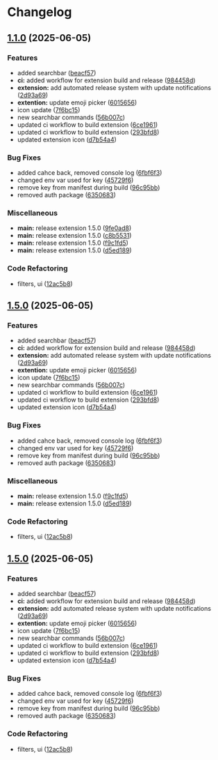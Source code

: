 # Changelog

## [1.1.0](https://github.com/bentbrain/maps-t3-turbo/compare/extension-v1.0.0...extension-v1.1.0) (2025-06-05)


### Features

* added searchbar ([beacf57](https://github.com/bentbrain/maps-t3-turbo/commit/beacf571c16660cc955224076edcefc56a07c683))
* **ci:** added workflow for extension build and release ([984458d](https://github.com/bentbrain/maps-t3-turbo/commit/984458dec133b1d45d996818514d7823f858e245))
* **extension:** add automated release system with update notifications ([2d93a69](https://github.com/bentbrain/maps-t3-turbo/commit/2d93a69b15fae1bc865ed50e2b61cc3ca6a7ed84))
* **extention:** update emoji picker ([6015656](https://github.com/bentbrain/maps-t3-turbo/commit/6015656efc084f621692dd75a127eb29c58c75af))
* icon update ([7f6bc15](https://github.com/bentbrain/maps-t3-turbo/commit/7f6bc15fcbc1b5b658db93d6133cae97ba9e98a8))
* new searchbar commands ([56b007c](https://github.com/bentbrain/maps-t3-turbo/commit/56b007cf2ef9370c50239e5f55410852b6601793))
* updated ci workflow to build extension ([6ce1961](https://github.com/bentbrain/maps-t3-turbo/commit/6ce19616e3fea846ba1bbfd0ae1cc412aba43999))
* updated ci workflow to build extension ([293bfd8](https://github.com/bentbrain/maps-t3-turbo/commit/293bfd8d2c1b856c2b0f6abd0d4faab4406a0f8b))
* updated extension icon ([d7b54a4](https://github.com/bentbrain/maps-t3-turbo/commit/d7b54a412bf38ea7d43dd9cc8505a1523c234751))


### Bug Fixes

* added cahce back, removed console log ([6fbf6f3](https://github.com/bentbrain/maps-t3-turbo/commit/6fbf6f3625a42a95bb71672ed2afbeb09788550d))
* changed env var used for key ([45729f6](https://github.com/bentbrain/maps-t3-turbo/commit/45729f6f7fa9ecf8398a4daf1738d28531d42790))
* remove key from manifest during build ([96c95bb](https://github.com/bentbrain/maps-t3-turbo/commit/96c95bbbb66793025a81b783e2acd7bf35e48028))
* removed auth package ([6350683](https://github.com/bentbrain/maps-t3-turbo/commit/635068357d079d3914f9bd6f85d576249f84f4ae))


### Miscellaneous

* **main:** release extension 1.5.0 ([9fe0ad8](https://github.com/bentbrain/maps-t3-turbo/commit/9fe0ad88c1bb531a2d475c7f6def7e1362e06740))
* **main:** release extension 1.5.0 ([c8b5531](https://github.com/bentbrain/maps-t3-turbo/commit/c8b5531963a73eef91d5b1df5092e8f1a7bde74e))
* **main:** release extension 1.5.0 ([f9c1fd5](https://github.com/bentbrain/maps-t3-turbo/commit/f9c1fd56626f84915e7aed6c30ccc009164d3f00))
* **main:** release extension 1.5.0 ([d5ed189](https://github.com/bentbrain/maps-t3-turbo/commit/d5ed18932b7218efd1dc10d2053621cd99046803))


### Code Refactoring

* filters, ui ([12ac5b8](https://github.com/bentbrain/maps-t3-turbo/commit/12ac5b8e05da72fb3a182f9814b0f36bf0d484fb))

## [1.5.0](https://github.com/bentbrain/maps-t3-turbo/compare/extension-v1.4.0...extension-v1.5.0) (2025-06-05)


### Features

* added searchbar ([beacf57](https://github.com/bentbrain/maps-t3-turbo/commit/beacf571c16660cc955224076edcefc56a07c683))
* **ci:** added workflow for extension build and release ([984458d](https://github.com/bentbrain/maps-t3-turbo/commit/984458dec133b1d45d996818514d7823f858e245))
* **extension:** add automated release system with update notifications ([2d93a69](https://github.com/bentbrain/maps-t3-turbo/commit/2d93a69b15fae1bc865ed50e2b61cc3ca6a7ed84))
* **extention:** update emoji picker ([6015656](https://github.com/bentbrain/maps-t3-turbo/commit/6015656efc084f621692dd75a127eb29c58c75af))
* icon update ([7f6bc15](https://github.com/bentbrain/maps-t3-turbo/commit/7f6bc15fcbc1b5b658db93d6133cae97ba9e98a8))
* new searchbar commands ([56b007c](https://github.com/bentbrain/maps-t3-turbo/commit/56b007cf2ef9370c50239e5f55410852b6601793))
* updated ci workflow to build extension ([6ce1961](https://github.com/bentbrain/maps-t3-turbo/commit/6ce19616e3fea846ba1bbfd0ae1cc412aba43999))
* updated ci workflow to build extension ([293bfd8](https://github.com/bentbrain/maps-t3-turbo/commit/293bfd8d2c1b856c2b0f6abd0d4faab4406a0f8b))
* updated extension icon ([d7b54a4](https://github.com/bentbrain/maps-t3-turbo/commit/d7b54a412bf38ea7d43dd9cc8505a1523c234751))


### Bug Fixes

* added cahce back, removed console log ([6fbf6f3](https://github.com/bentbrain/maps-t3-turbo/commit/6fbf6f3625a42a95bb71672ed2afbeb09788550d))
* changed env var used for key ([45729f6](https://github.com/bentbrain/maps-t3-turbo/commit/45729f6f7fa9ecf8398a4daf1738d28531d42790))
* remove key from manifest during build ([96c95bb](https://github.com/bentbrain/maps-t3-turbo/commit/96c95bbbb66793025a81b783e2acd7bf35e48028))
* removed auth package ([6350683](https://github.com/bentbrain/maps-t3-turbo/commit/635068357d079d3914f9bd6f85d576249f84f4ae))


### Miscellaneous

* **main:** release extension 1.5.0 ([f9c1fd5](https://github.com/bentbrain/maps-t3-turbo/commit/f9c1fd56626f84915e7aed6c30ccc009164d3f00))
* **main:** release extension 1.5.0 ([d5ed189](https://github.com/bentbrain/maps-t3-turbo/commit/d5ed18932b7218efd1dc10d2053621cd99046803))


### Code Refactoring

* filters, ui ([12ac5b8](https://github.com/bentbrain/maps-t3-turbo/commit/12ac5b8e05da72fb3a182f9814b0f36bf0d484fb))

## [1.5.0](https://github.com/bentbrain/maps-t3-turbo/compare/extension-vv1.4.0...extension-vv1.5.0) (2025-06-05)


### Features

* added searchbar ([beacf57](https://github.com/bentbrain/maps-t3-turbo/commit/beacf571c16660cc955224076edcefc56a07c683))
* **ci:** added workflow for extension build and release ([984458d](https://github.com/bentbrain/maps-t3-turbo/commit/984458dec133b1d45d996818514d7823f858e245))
* **extension:** add automated release system with update notifications ([2d93a69](https://github.com/bentbrain/maps-t3-turbo/commit/2d93a69b15fae1bc865ed50e2b61cc3ca6a7ed84))
* **extention:** update emoji picker ([6015656](https://github.com/bentbrain/maps-t3-turbo/commit/6015656efc084f621692dd75a127eb29c58c75af))
* icon update ([7f6bc15](https://github.com/bentbrain/maps-t3-turbo/commit/7f6bc15fcbc1b5b658db93d6133cae97ba9e98a8))
* new searchbar commands ([56b007c](https://github.com/bentbrain/maps-t3-turbo/commit/56b007cf2ef9370c50239e5f55410852b6601793))
* updated ci workflow to build extension ([6ce1961](https://github.com/bentbrain/maps-t3-turbo/commit/6ce19616e3fea846ba1bbfd0ae1cc412aba43999))
* updated ci workflow to build extension ([293bfd8](https://github.com/bentbrain/maps-t3-turbo/commit/293bfd8d2c1b856c2b0f6abd0d4faab4406a0f8b))
* updated extension icon ([d7b54a4](https://github.com/bentbrain/maps-t3-turbo/commit/d7b54a412bf38ea7d43dd9cc8505a1523c234751))


### Bug Fixes

* added cahce back, removed console log ([6fbf6f3](https://github.com/bentbrain/maps-t3-turbo/commit/6fbf6f3625a42a95bb71672ed2afbeb09788550d))
* changed env var used for key ([45729f6](https://github.com/bentbrain/maps-t3-turbo/commit/45729f6f7fa9ecf8398a4daf1738d28531d42790))
* remove key from manifest during build ([96c95bb](https://github.com/bentbrain/maps-t3-turbo/commit/96c95bbbb66793025a81b783e2acd7bf35e48028))
* removed auth package ([6350683](https://github.com/bentbrain/maps-t3-turbo/commit/635068357d079d3914f9bd6f85d576249f84f4ae))


### Code Refactoring

* filters, ui ([12ac5b8](https://github.com/bentbrain/maps-t3-turbo/commit/12ac5b8e05da72fb3a182f9814b0f36bf0d484fb))
